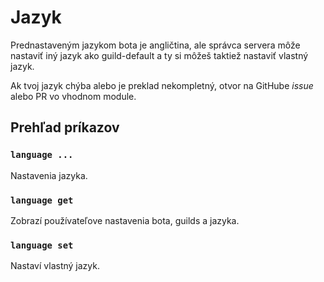 # Jazyk

Prednastaveným jazykom bota je angličtina, ale správca servera môže nastaviť iný jazyk ako guild-default a ty si môžeš taktiež nastaviť vlastný jazyk.

Ak tvoj jazyk chýba alebo je preklad nekompletný, otvor na GitHube *issue* alebo PR vo vhodnom module.

## Prehľad príkazov

### `language ...`

Nastavenia jazyka.

### `language get`

Zobrazí používateľove nastavenia bota, guilds a jazyka.

### `language set`

Nastaví vlastný jazyk.
